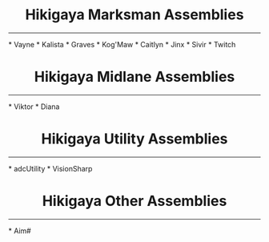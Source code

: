 <center><h1>Hikigaya Marksman Assemblies</h1></center>
<hr>
*   Vayne
*   Kalista
*   Graves
*   Kog'Maw
*   Caitlyn
*   Jinx
*   Sivir
*   Twitch
<center><h1>Hikigaya Midlane Assemblies</h1></center>
<hr>
*   Viktor
*   Diana
<center><h1>Hikigaya Utility Assemblies</h1></center>
<hr>
*   adcUtility
*   VisionSharp
<center><h1>Hikigaya Other Assemblies</h1></center>
<hr>
*   Aim#